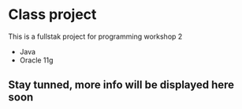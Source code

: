 # Class project 

This is a fullstak project for programming workshop 2 

* Java
* Oracle 11g

## Stay tunned, more info will be displayed here soon